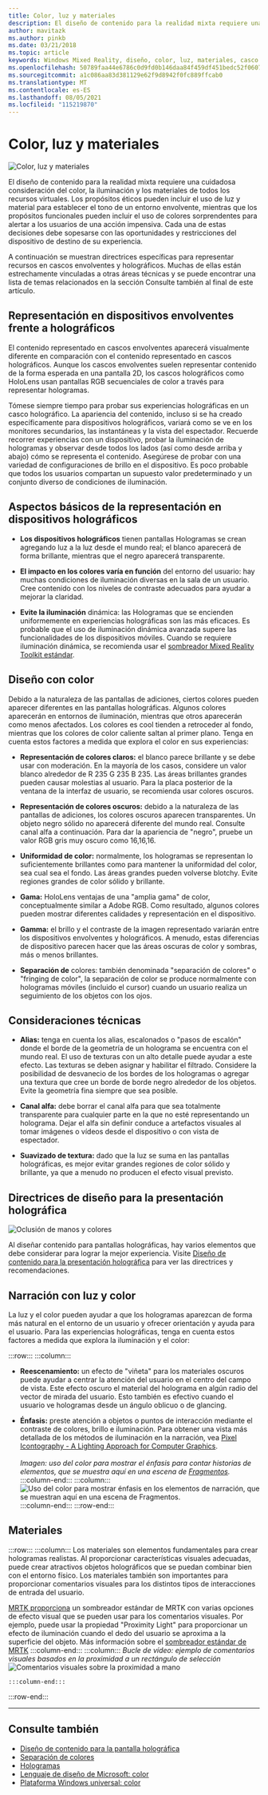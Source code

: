 ```yaml
---
title: Color, luz y materiales
description: El diseño de contenido para la realidad mixta requiere una cuidadosa consideración del color, la iluminación y los materiales de todos los recursos visuales.
author: mavitazk
ms.author: pinkb
ms.date: 03/21/2018
ms.topic: article
keywords: Windows Mixed Reality, diseño, color, luz, materiales, casco de realidad mixta, casco de realidad mixta de Windows, casco de realidad virtual, casco de realidad virtual, HoloLens, MRTK, Mixed Reality Toolkit
ms.openlocfilehash: 50789faa44e6786c0d9fd0b146daa84f459df451bedc52f06073e742ea8064a0
ms.sourcegitcommit: a1c086aa83d381129e62f9d8942f0fc889ffcab0
ms.translationtype: MT
ms.contentlocale: es-ES
ms.lasthandoff: 08/05/2021
ms.locfileid: "115219870"
---
```

# <a name="color-light-and-materials"></a>Color, luz y materiales

![Color, luz y materiales](images/RemoteRendering.jpg)

El diseño de contenido para la realidad mixta requiere una cuidadosa consideración del color, la iluminación y los materiales de todos los recursos virtuales. Los propósitos éticos pueden incluir el uso de luz y material para establecer el tono de un entorno envolvente, mientras que los propósitos funcionales pueden incluir el uso de colores sorprendentes para alertar a los usuarios de una acción impensiva. Cada una de estas decisiones debe sopesarse con las oportunidades y restricciones del dispositivo de destino de su experiencia.

A continuación se muestran directrices específicas para representar recursos en cascos envolventes y holográficos. Muchas de ellas están estrechamente vinculadas a otras áreas técnicas [](color-light-and-materials.md#see-also) y se puede encontrar una lista de temas relacionados en la sección Consulte también al final de este artículo.

## <a name="rendering-on-immersive-vs-holographic-devices"></a>Representación en dispositivos envolventes frente a holográficos

El contenido representado en cascos envolventes aparecerá visualmente diferente en comparación con el contenido representado en cascos holográficos. Aunque los cascos envolventes suelen representar contenido de la forma esperada en una pantalla 2D, los cascos holográficos como HoloLens usan pantallas RGB secuenciales de color a través para representar hologramas.

Tómese siempre tiempo para probar sus experiencias holográficas en un casco holográfico. La apariencia del contenido, incluso si se ha creado específicamente para dispositivos holográficos, variará como se ve en los monitores secundarios, las instantáneas y la vista del espectador. Recuerde recorrer experiencias con un dispositivo, probar la iluminación de hologramas y observar desde todos los lados (así como desde arriba y abajo) cómo se representa el contenido. Asegúrese de probar con una variedad de configuraciones de brillo en el dispositivo. Es poco probable que todos los usuarios compartan un supuesto valor predeterminado y un conjunto diverso de condiciones de iluminación.

## <a name="fundamentals-of-rendering-on-holographic-devices"></a>Aspectos básicos de la representación en dispositivos holográficos

* **Los dispositivos holográficos** tienen pantallas Hologramas se crean agregando luz a la luz desde el mundo real; el blanco aparecerá de forma brillante, mientras que el negro aparecerá transparente.

* **El impacto en los colores varía en función** del entorno del usuario: hay muchas condiciones de iluminación diversas en la sala de un usuario. Cree contenido con los niveles de contraste adecuados para ayudar a mejorar la claridad.

* **Evite la iluminación** dinámica: las Hologramas que se encienden uniformemente en experiencias holográficas son las más eficaces. Es probable que el uso de iluminación dinámica avanzada supere las funcionalidades de los dispositivos móviles. Cuando se requiere iluminación dinámica, se recomienda usar el [sombreador Mixed Reality Toolkit estándar](https://github.com/microsoft/MixedRealityToolkit-Unity/blob/mrtk_release/Documentation/README_MRTKStandardShader.md). 

## <a name="designing-with-color"></a>Diseño con color

Debido a la naturaleza de las pantallas de adiciones, ciertos colores pueden aparecer diferentes en las pantallas holográficas. Algunos colores aparecerán en entornos de iluminación, mientras que otros aparecerán como menos afectados. Los colores es cool tienden a retroceder al fondo, mientras que los colores de color caliente saltan al primer plano. Tenga en cuenta estos factores a medida que explora el color en sus experiencias:

* **Representación de colores claros:** el blanco parece brillante y se debe usar con moderación. En la mayoría de los casos, considere un valor blanco alrededor de R 235 G 235 B 235. Las áreas brillantes grandes pueden causar molestias al usuario. Para la placa posterior de la ventana de la interfaz de usuario, se recomienda usar colores oscuros.

* **Representación de colores oscuros:** debido a la naturaleza de las pantallas de adiciones, los colores oscuros aparecen transparentes. Un objeto negro sólido no aparecerá diferente del mundo real. Consulte canal alfa a continuación. Para dar la apariencia de "negro", pruebe un valor RGB gris muy oscuro como 16,16,16.

* **Uniformidad de color:** normalmente, los hologramas se representan lo suficientemente brillantes como para mantener la uniformidad del color, sea cual sea el fondo. Las áreas grandes pueden volverse blotchy. Evite regiones grandes de color sólido y brillante.

* **Gama:** HoloLens ventajas de una "amplia gama" de color, conceptualmente similar a Adobe RGB. Como resultado, algunos colores pueden mostrar diferentes calidades y representación en el dispositivo.

* **Gamma:** el brillo y el contraste de la imagen representado variarán entre los dispositivos envolventes y holográficos. A menudo, estas diferencias de dispositivo parecen hacer que las áreas oscuras de color y sombras, más o menos brillantes.

* **Separación de** colores: también denominada "separación de colores" o "fringing de color", la separación de color se produce normalmente con hologramas móviles (incluido el cursor) cuando un usuario realiza un seguimiento de los objetos con los ojos.

## <a name="technical-considerations"></a>Consideraciones técnicas

* **Alias:** tenga en cuenta los alias, escalonados o "pasos de escalón" donde el borde de la geometría de un holograma se encuentra con el mundo real. El uso de texturas con un alto detalle puede ayudar a este efecto. Las texturas se deben asignar y habilitar el filtrado. Considere la posibilidad de desvanecio de los bordes de los hologramas o agregar una textura que cree un borde de borde negro alrededor de los objetos. Evite la geometría fina siempre que sea posible.

* **Canal alfa:** debe borrar el canal alfa para que sea totalmente transparente para cualquier parte en la que no esté representando un holograma. Dejar el alfa sin definir conduce a artefactos visuales al tomar imágenes o vídeos desde el dispositivo o con vista de espectador.

* **Suavizado de textura:** dado que la luz se suma en las pantallas holográficas, es mejor evitar grandes regiones de color sólido y brillante, ya que a menudo no producen el efecto visual previsto.

## <a name="design-guidelines-for-holographic-display"></a>Directrices de diseño para la presentación holográfica

![Oclusión de manos y colores](images/color_handocclusion.jpg)

Al diseñar contenido para pantallas holográficas, hay varios elementos que debe considerar para lograr la mejor experiencia. Visite [Diseño de contenido para la presentación holográfica](designing-content-for-holographic-display.md) para ver las directrices y recomendaciones.

## <a name="storytelling-with-light-and-color"></a>Narración con luz y color

La luz y el color pueden ayudar a que los hologramas aparezcan de forma más natural en el entorno de un usuario y ofrecer orientación y ayuda para el usuario. Para las experiencias holográficas, tenga en cuenta estos factores a medida que explora la iluminación y el color:

:::row:::
    :::column:::
* **Reescenamiento:** un efecto de "viñeta" para los materiales oscuros puede ayudar a centrar la atención del usuario en el centro del campo de vista. Este efecto oscuro el material del holograma en algún radio del vector de mirada del usuario. Esto también es efectivo cuando el usuario ve hologramas desde un ángulo oblicuo o de glancing.

* **Énfasis:** preste atención a objetos o puntos de interacción mediante el contraste de colores, brillo e iluminación. Para obtener una vista más detallada de los métodos de iluminación en la narración, vea [Pixel Icontography - A Lighting Approach for Computer Graphics](http://media.siggraph.org/education/cgsource/Archive/ConfereceCourses/S96/course30.pdf).<br>
        <br>
        *Imagen: uso del color para mostrar el énfasis para contar historias de elementos, que se muestra aquí en una escena de [Fragmentos](https://www.microsoft.com/p/fragments/9nblggh5ggm8).*
    :::column-end:::
        :::column:::
        ![Uso del color para mostrar énfasis en los elementos de narración, que se muestran aquí en una escena de Fragmentos.](images/640px-fragments.jpg)<br>
    :::column-end:::
:::row-end:::

## <a name="materials"></a>Materiales

:::row:::
    :::column:::
Los materiales son elementos fundamentales para crear hologramas realistas. Al proporcionar características visuales adecuadas, puede crear atractivos objetos holográficos que se puedan combinar bien con el entorno físico. Los materiales también son importantes para proporcionar comentarios visuales para los distintos tipos de interacciones de entrada del usuario.  

[MRTK proporciona](https://github.com/Microsoft/MixedRealityToolkit-Unity) un sombreador estándar de MRTK con varias opciones de efecto visual que se pueden usar para los comentarios visuales. Por ejemplo, puede usar la propiedad "Proximity Light" para proporcionar un efecto de iluminación cuando el dedo del usuario se aproxima a la superficie del objeto. Más información sobre el [sombreador estándar de MRTK](/windows/mixed-reality/mrtk-unity/features/rendering/mrtk-standard-shader)
    :::column-end:::
        :::column:::
    *Bucle de vídeo: ejemplo de comentarios visuales basados en la proximidad a un rectángulo de selección* 
     ![ Comentarios visuales sobre la proximidad a mano](images/HoloLens2_Proximity.gif)

    :::column-end:::
:::row-end:::
<br>

---

## <a name="see-also"></a>Consulte también
* [Diseño de contenido para la pantalla holográfica](designing-content-for-holographic-display.md)
* [Separación de colores](../develop/platform-capabilities-and-apis/hologram-stability.md#color-separation)
* [Hologramas](../discover/hologram.md)
* [Lenguaje de diseño de Microsoft: color](https://www.microsoft.com/design/color)
* [Plataforma Windows universal: color](/windows/uwp/style/color)